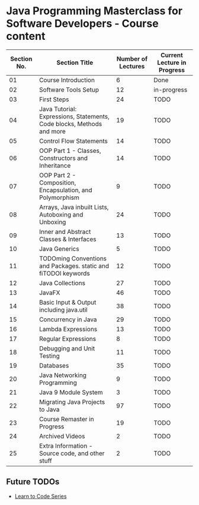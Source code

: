 # Java Programming Masterclass for Software Developers - Course content

| Section No. | Section Title                                                         | Number of Lectures | Current Lecture in Progress |
| ----------- | --------------------------------------------------------------------- | ------------------ | --------------------------- |
| 01          | Course Introduction                                                   | 6                  | Done                        |
| 02          | Software Tools Setup                                                  | 12                 | in-progress                 |
| 03          | First Steps                                                           | 24                 | TODO                        |
| 04          | Java Tutorial: Expressions, Statements, Code blocks, Methods and more | 19                 | TODO                        |
| 05          | Control Flow Statements                                               | 14                 | TODO                        |
| 06          | OOP Part 1 - Classes, Constructors and Inheritance                    | 14                 | TODO                        |
| 07          | OOP Part 2 - Composition, Encapsulation, and Polymorphism             | 9                  | TODO                        |
| 08          | Arrays, Java inbuilt Lists, Autoboxing and Unboxing                   | 24                 | TODO                        |
| 09          | Inner and Abstract Classes & Interfaces                               | 13                 | TODO                        |
| 10          | Java Generics                                                         | 5                  | TODO                        |
| 11          | TODOming Conventions and Packages. static and fiTODOl keywords        | 12                 | TODO                        |
| 12          | Java Collections                                                      | 27                 | TODO                        |
| 13          | JavaFX                                                                | 46                 | TODO                        |
| 14          | Basic Input & Output including java.util                              | 38                 | TODO                        |
| 15          | Concurrency in Java                                                   | 29                 | TODO                        |
| 16          | Lambda Expressions                                                    | 13                 | TODO                        |
| 17          | Regular Expressions                                                   | 8                  | TODO                        |
| 18          | Debugging and Unit Testing                                            | 11                 | TODO                        |
| 19          | Databases                                                             | 35                 | TODO                        |
| 20          | Java Networking Programming                                           | 9                  | TODO                        |
| 21          | Java 9 Module System                                                  | 3                  | TODO                        |
| 22          | Migrating Java Projects to Java                                       | 97                 | TODO                        |
| 23          | Course Remaster in Progress                                           | 19                 | TODO                        |
| 24          | Archived Videos                                                       | 2                  | TODO                        |
| 25          | Extra Information - Source code, and other stuff                      | 2                  | TODO                        |

## Future TODOs

- [Learn to Code Series](https://www.youtube.com/playlist?list=PLXtTjtWmQhg0N08o_oSaAantmQAu-1Xad)
